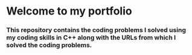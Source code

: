 # Welcome to my portfolio
### This repository contains the coding problems I solved using my coding skills in C++ along with the URLs from which I solved the coding problems.

